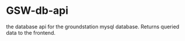 # GSW-db-api

the database api for the groundstation mysql database. Returns queried data to the frontend.

